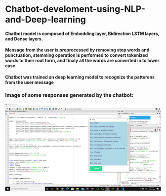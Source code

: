 # Chatbot-develoment-using-NLP-and-Deep-learning
#### Chatbot model is composed of Embedding layer, Bidirection LSTM layers, and Dense layers. 
#### Message from the user is preprocessed by removing stop words and punctuation, stemming operation is performed to convert tokenized words to their root form, and finaly all the words are converted in to lower case.

#### Chatbot was trained on deep learning model to recognize the patterens from the user message

### Image of some responses generated by the chatbot:
![Output](output.png)

